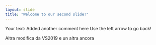 ```yaml
---
layout: slide
title: "Welcome to our second slide!"
---
```

Your text: Added another comment here
Use the left arrow to go back!

Altra modifica da VS2019
e un altra ancora
